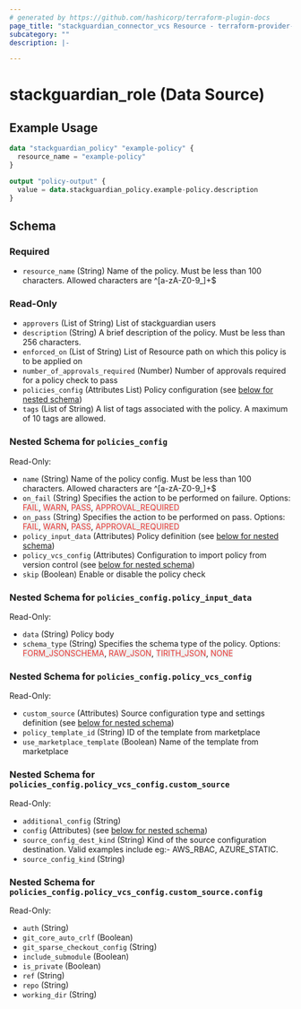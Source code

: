 ```yaml
---
# generated by https://github.com/hashicorp/terraform-plugin-docs
page_title: "stackguardian_connector_vcs Resource - terraform-provider-stackguardian"
subcategory: ""
description: |-

---
```


# stackguardian_role (Data Source)

## Example Usage

```terraform
data "stackguardian_policy" "example-policy" {
  resource_name = "example-policy"
}

output "policy-output" {
  value = data.stackguardian_policy.example-policy.description
}
```

<!-- schema generated by tfplugindocs -->
## Schema

### Required

- `resource_name` (String) Name of the policy. Must be less than 100 characters. Allowed characters are ^[a-zA-Z0-9_]+$

### Read-Only

- `approvers` (List of String) List of stackguardian users
- `description` (String) A brief description of the policy. Must be less than 256 characters.
- `enforced_on` (List of String) List of Resource path on which this policy is to be applied on
- `number_of_approvals_required` (Number) Number of approvals required for a policy check to pass
- `policies_config` (Attributes List) Policy configuration (see [below for nested schema](#nestedatt--policies_config))
- `tags` (List of String) A list of tags associated with the policy. A maximum of 10 tags are allowed.

<a id="nestedatt--policies_config"></a>
### Nested Schema for `policies_config`

Read-Only:

- `name` (String) Name of the policy config. Must be less than 100 characters. Allowed characters are ^[a-zA-Z0-9_]+$
- `on_fail` (String) Specifies the action to be performed on failure. Options: <span style="background-color: #eff0f0; color: #e53835;">FAIL</span>,
		<span style="background-color: #eff0f0; color: #e53835;">WARN</span>,
		<span style="background-color: #eff0f0; color: #e53835;">PASS</span>,
		<span style="background-color: #eff0f0; color: #e53835;">APPROVAL_REQUIRED</span>
- `on_pass` (String) Specifies the action to be performed on pass. Options: <span style="background-color: #eff0f0; color: #e53835;">FAIL</span>,
		<span style="background-color: #eff0f0; color: #e53835;">WARN</span>,
		<span style="background-color: #eff0f0; color: #e53835;">PASS</span>,
		<span style="background-color: #eff0f0; color: #e53835;">APPROVAL_REQUIRED</span>
- `policy_input_data` (Attributes) Policy definition (see [below for nested schema](#nestedatt--policies_config--policy_input_data))
- `policy_vcs_config` (Attributes) Configuration to import policy from version control (see [below for nested schema](#nestedatt--policies_config--policy_vcs_config))
- `skip` (Boolean) Enable or disable the policy check

<a id="nestedatt--policies_config--policy_input_data"></a>
### Nested Schema for `policies_config.policy_input_data`

Read-Only:

- `data` (String) Policy body
- `schema_type` (String) Specifies the schema type of the policy. Options: <span style="background-color: #eff0f0; color: #e53835;">FORM_JSONSCHEMA</span>,
		<span style="background-color: #eff0f0; color: #e53835;">RAW_JSON</span>,
		<span style="background-color: #eff0f0; color: #e53835;">TIRITH_JSON</span>,
		<span style="background-color: #eff0f0; color: #e53835;">NONE</span>


<a id="nestedatt--policies_config--policy_vcs_config"></a>
### Nested Schema for `policies_config.policy_vcs_config`

Read-Only:

- `custom_source` (Attributes) Source configuration type and settings definition (see [below for nested schema](#nestedatt--policies_config--policy_vcs_config--custom_source))
- `policy_template_id` (String) ID of the template from marketplace
- `use_marketplace_template` (Boolean) Name of the template from marketplace

<a id="nestedatt--policies_config--policy_vcs_config--custom_source"></a>
### Nested Schema for `policies_config.policy_vcs_config.custom_source`

Read-Only:

- `additional_config` (String)
- `config` (Attributes) (see [below for nested schema](#nestedatt--policies_config--policy_vcs_config--custom_source--config))
- `source_config_dest_kind` (String) Kind of the source configuration destination. Valid examples include eg:- AWS_RBAC, AZURE_STATIC.
- `source_config_kind` (String)

<a id="nestedatt--policies_config--policy_vcs_config--custom_source--config"></a>
### Nested Schema for `policies_config.policy_vcs_config.custom_source.config`

Read-Only:

- `auth` (String)
- `git_core_auto_crlf` (Boolean)
- `git_sparse_checkout_config` (String)
- `include_submodule` (Boolean)
- `is_private` (Boolean)
- `ref` (String)
- `repo` (String)
- `working_dir` (String)





